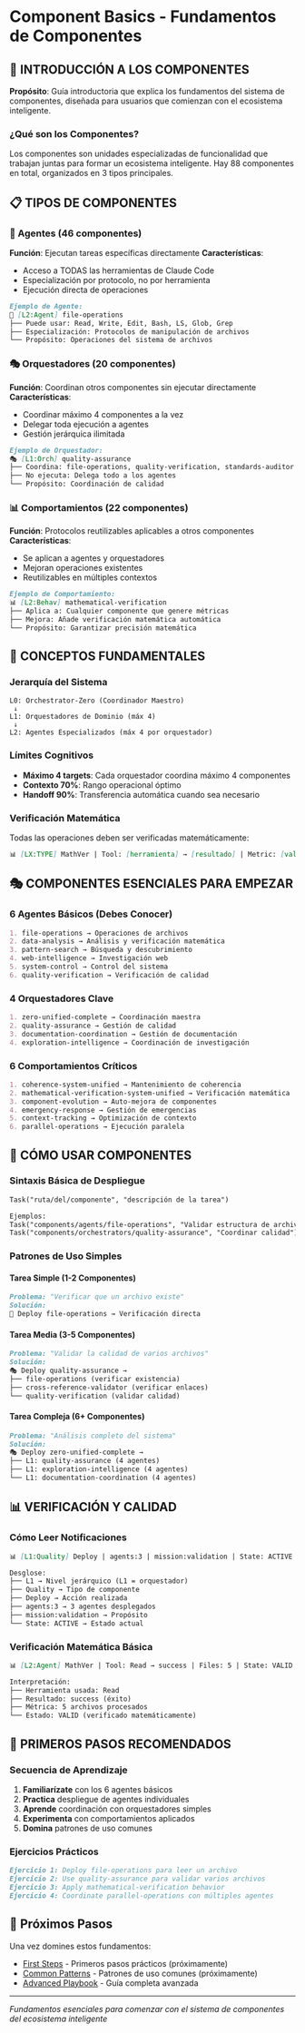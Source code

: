 # Component Basics - Fundamentos de Componentes

## 🎯 INTRODUCCIÓN A LOS COMPONENTES

**Propósito**: Guía introductoria que explica los fundamentos del sistema de componentes, diseñada para usuarios que comienzan con el ecosistema inteligente.

### ¿Qué son los Componentes?
Los componentes son unidades especializadas de funcionalidad que trabajan juntas para formar un ecosistema inteligente. Hay 88 componentes en total, organizados en 3 tipos principales.

## 📋 TIPOS DE COMPONENTES

### 🚀 Agentes (46 componentes)
**Función**: Ejecutan tareas específicas directamente
**Características**:
- Acceso a TODAS las herramientas de Claude Code
- Especialización por protocolo, no por herramienta
- Ejecución directa de operaciones

```markdown
Ejemplo de Agente:
🚀 [L2:Agent] file-operations
├── Puede usar: Read, Write, Edit, Bash, LS, Glob, Grep
├── Especialización: Protocolos de manipulación de archivos
└── Propósito: Operaciones del sistema de archivos
```

### 🎭 Orquestadores (20 componentes)
**Función**: Coordinan otros componentes sin ejecutar directamente
**Características**:
- Coordinar máximo 4 componentes a la vez
- Delegar toda ejecución a agentes
- Gestión jerárquica ilimitada

```markdown
Ejemplo de Orquestador:
🎭 [L1:Orch] quality-assurance
├── Coordina: file-operations, quality-verification, standards-auditor
├── No ejecuta: Delega todo a los agentes
└── Propósito: Coordinación de calidad
```

### 📊 Comportamientos (22 componentes)
**Función**: Protocolos reutilizables aplicables a otros componentes
**Características**:
- Se aplican a agentes y orquestadores
- Mejoran operaciones existentes
- Reutilizables en múltiples contextos

```markdown
Ejemplo de Comportamiento:
📊 [L2:Behav] mathematical-verification
├── Aplica a: Cualquier componente que genere métricas
├── Mejora: Añade verificación matemática automática
└── Propósito: Garantizar precisión matemática
```

## 🚀 CONCEPTOS FUNDAMENTALES

### Jerarquía del Sistema
```
L0: Orchestrator-Zero (Coordinador Maestro)
 ↓
L1: Orquestadores de Dominio (máx 4)
 ↓  
L2: Agentes Especializados (máx 4 por orquestador)
```

### Límites Cognitivos
- **Máximo 4 targets**: Cada orquestador coordina máximo 4 componentes
- **Contexto 70%**: Rango operacional óptimo
- **Handoff 90%**: Transferencia automática cuando sea necesario

### Verificación Matemática
Todas las operaciones deben ser verificadas matemáticamente:
```markdown
📊 [LX:TYPE] MathVer | Tool: [herramienta] → [resultado] | Metric: [valor] | State: [VÁLIDO/INVÁLIDO]
```

## 🎭 COMPONENTES ESENCIALES PARA EMPEZAR

### 6 Agentes Básicos (Debes Conocer)
```markdown
1. file-operations → Operaciones de archivos
2. data-analysis → Análisis y verificación matemática
3. pattern-search → Búsqueda y descubrimiento
4. web-intelligence → Investigación web  
5. system-control → Control del sistema
6. quality-verification → Verificación de calidad
```

### 4 Orquestadores Clave
```markdown
1. zero-unified-complete → Coordinación maestra
2. quality-assurance → Gestión de calidad
3. documentation-coordination → Gestión de documentación
4. exploration-intelligence → Coordinación de investigación
```

### 6 Comportamientos Críticos
```markdown
1. coherence-system-unified → Mantenimiento de coherencia
2. mathematical-verification-system-unified → Verificación matemática
3. component-evolution → Auto-mejora de componentes
4. emergency-response → Gestión de emergencias
5. context-tracking → Optimización de contexto
6. parallel-operations → Ejecución paralela
```

## 🔧 CÓMO USAR COMPONENTES

### Sintaxis Básica de Despliegue
```markdown
Task("ruta/del/componente", "descripción de la tarea")

Ejemplos:
Task("components/agents/file-operations", "Validar estructura de archivos")
Task("components/orchestrators/quality-assurance", "Coordinar calidad")
```

### Patrones de Uso Simples

#### Tarea Simple (1-2 Componentes)
```markdown
Problema: "Verificar que un archivo existe"
Solución: 
🚀 Deploy file-operations → Verificación directa
```

#### Tarea Media (3-5 Componentes)
```markdown
Problema: "Validar la calidad de varios archivos"
Solución:
🎭 Deploy quality-assurance → 
├── file-operations (verificar existencia)
├── cross-reference-validator (verificar enlaces)
└── quality-verification (validar calidad)
```

#### Tarea Compleja (6+ Componentes)
```markdown
Problema: "Análisis completo del sistema"  
Solución:
🎭 Deploy zero-unified-complete →
├── L1: quality-assurance (4 agentes)
├── L1: exploration-intelligence (4 agentes)
└── L1: documentation-coordination (4 agentes)
```

## 📊 VERIFICACIÓN Y CALIDAD

### Cómo Leer Notificaciones
```markdown
📊 [L1:Quality] Deploy | agents:3 | mission:validation | State: ACTIVE

Desglose:
├── L1 → Nivel jerárquico (L1 = orquestador)
├── Quality → Tipo de componente
├── Deploy → Acción realizada
├── agents:3 → 3 agentes desplegados
├── mission:validation → Propósito
└── State: ACTIVE → Estado actual
```

### Verificación Matemática Básica
```markdown
📊 [L2:Agent] MathVer | Tool: Read → success | Files: 5 | State: VALID

Interpretación:
├── Herramienta usada: Read
├── Resultado: success (éxito)
├── Métrica: 5 archivos procesados
└── Estado: VALID (verificado matemáticamente)
```

## 🎯 PRIMEROS PASOS RECOMENDADOS

### Secuencia de Aprendizaje
1. **Familiarízate** con los 6 agentes básicos
2. **Practica** despliegue de agentes individuales
3. **Aprende** coordinación con orquestadores simples
4. **Experimenta** con comportamientos aplicados
5. **Domina** patrones de uso comunes

### Ejercicios Prácticos
```markdown
Ejercicio 1: Deploy file-operations para leer un archivo
Ejercicio 2: Use quality-assurance para validar varios archivos
Ejercicio 3: Apply mathematical-verification behavior
Ejercicio 4: Coordinate parallel-operations con múltiples agentes
```

## 🔗 Próximos Pasos

Una vez domines estos fundamentos:
- [First Steps](./first-steps.md) - Primeros pasos prácticos (próximamente)
- [Common Patterns](./common-patterns.md) - Patrones de uso comunes (próximamente)
- [Advanced Playbook](../advanced/component-playbook.md) - Guía completa avanzada

---

*Fundamentos esenciales para comenzar con el sistema de componentes del ecosistema inteligente*